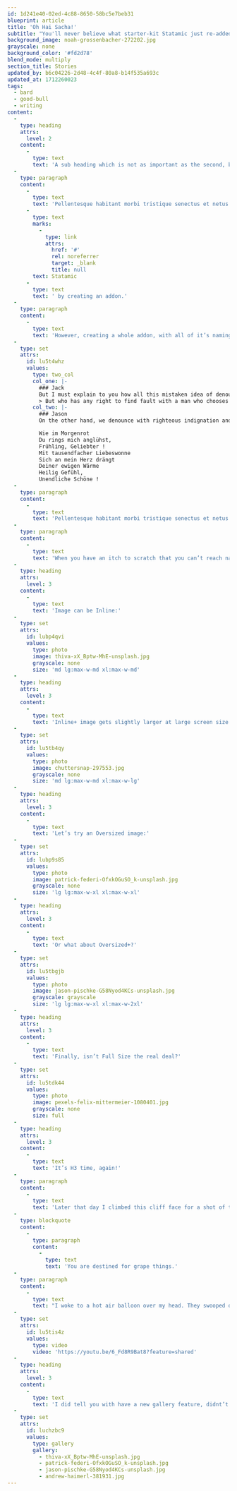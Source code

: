 ```yaml
---
id: 1d241e40-02ed-4c88-8650-58bc5e7beb31
blueprint: article
title: 'Oh Hai Sacha!'
subtitle: "You'll never believe what starter-kit Statamic just re-added!"
background_image: noah-grossenbacher-272202.jpg
grayscale: none
background_color: '#fd2d78'
blend_mode: multiply
section_title: Stories
updated_by: b6c04226-2d48-4c4f-80a8-b14f535a693c
updated_at: 1712260023
tags:
  - bard
  - good-bull
  - writing
content:
  -
    type: heading
    attrs:
      level: 2
    content:
      -
        type: text
        text: 'A sub heading which is not as important as the second, but should be used with consideration'
  -
    type: paragraph
    content:
      -
        type: text
        text: 'Pellentesque habitant morbi tristique senectus et netus et malesuada fames ac turpis egestas. Vestibulum tortor quam, feugiat vitae, ultricies eget, tempor sit amet, ante. Donec eu libero sit amet quam egestas semper. Aenean ultricies mi vitae est. Mauris placerat eleifend leo. When you have an itch to scratch that you can’t reach natively (talking about features here), you’ve always able to extend '
      -
        type: text
        marks:
          -
            type: link
            attrs:
              href: '#'
              rel: noreferrer
              target: _blank
              title: null
        text: Statamic
      -
        type: text
        text: ' by creating an addon.'
  -
    type: paragraph
    content:
      -
        type: text
        text: 'However, creating a whole addon, with all of it’s naming requirements and whatnot just to write (for example) 3 lines of PHP can be annoying and time consuming. With site helpers, you can just drop your code into a single file and call it a day.'
  -
    type: set
    attrs:
      id: lu5t4whz
      values:
        type: two_col
        col_one: |-
          ### Jack
          But I must explain to you how all this mistaken idea of denouncing of a pleasure and praising pain was born and I will give you a complete account of the system, and expound the actual teachings of the great explorer of the truth, the master-builder of human happiness. No one rejects, dislikes, or avoids pleasure itself, because it is pleasure, but because those who do not know how to pursue pleasure rationally encounter consequences that are extremely painful. Nor again is there anyone who loves or pursues or desires to obtain pain of itself, because it is pain, but occasionally circumstances occur in which toil and pain can procure him some great pleasure. To take a trivial example, which of us ever undertakes laborious physical exercise, except to obtain some advantage from it?
          > But who has any right to find fault with a man who chooses to enjoy a pleasure that has no annoying consequences?<br><br>_Nikolaj Sokolowski_
        col_two: |-
          ### Jason
          On the other hand, we denounce with righteous indignation and dislike men who are so beguiled and demoralized by the charms of pleasure of the moment, so blinded by desire, that they cannot foresee the pain and trouble that are bound to ensue; and equal blame belongs to those who fail in their duty through weakness of will, which is the same as saying through shrinking from toil and pain. These cases are perfectly simple and easy to distinguish. In a free hour, when our power of choice is untrammeled and when nothing prevents our being able to do what we like best, every pleasure is to be welcomed and every pain avoided. But in certain circumstances and owing to the claims of duty or the obligations of business it will frequently occur that pleasures have to be repudiated and annoyances accepted. The wise man therefore always holds in these matters to this principle of selection: he rejects pleasures to secure other greater pleasures, or else he endures pains to avoid worse pains.

          Wie im Morgenrot
          Du rings mich anglühst,
          Frühling, Geliebter !
          Mit tausendfacher Liebeswonne
          Sich an mein Herz drängt
          Deiner ewigen Wärme
          Heilig Gefühl,
          Unendliche Schöne !
  -
    type: paragraph
    content:
      -
        type: text
        text: 'Pellentesque habitant morbi tristique senectus et netus et malesuada fames ac turpis egestas. Vestibulum tortor quam, feugiat vitae, ultricies eget, tempor sit amet, ante. Donec eu libero sit amet quam egestas semper. Aenean ultricies mi vitae est. Mauris placerat eleifend leo.'
  -
    type: paragraph
    content:
      -
        type: text
        text: 'When you have an itch to scratch that you can’t reach natively (talking about features here), you’ve always able to extend Statamic by creating an addon.'
  -
    type: heading
    attrs:
      level: 3
    content:
      -
        type: text
        text: 'Image can be Inline:'
  -
    type: set
    attrs:
      id: lubp4qvi
      values:
        type: photo
        image: thiva-xX_Bptw-MhE-unsplash.jpg
        grayscale: none
        size: 'md lg:max-w-md xl:max-w-md'
  -
    type: heading
    attrs:
      level: 3
    content:
      -
        type: text
        text: 'Inline+ image gets slightly larger at large screen size:'
  -
    type: set
    attrs:
      id: lu5tb4qy
      values:
        type: photo
        image: chuttersnap-297553.jpg
        grayscale: none
        size: 'md lg:max-w-md xl:max-w-lg'
  -
    type: heading
    attrs:
      level: 3
    content:
      -
        type: text
        text: 'Let’s try an Oversized image:'
  -
    type: set
    attrs:
      id: lubp9s85
      values:
        type: photo
        image: patrick-federi-OfxkOGuSO_k-unsplash.jpg
        grayscale: none
        size: 'lg lg:max-w-xl xl:max-w-xl'
  -
    type: heading
    attrs:
      level: 3
    content:
      -
        type: text
        text: 'Or what about Oversized+?'
  -
    type: set
    attrs:
      id: lu5tbgjb
      values:
        type: photo
        image: jason-pischke-G58Nyod4KCs-unsplash.jpg
        grayscale: grayscale
        size: 'lg lg:max-w-xl xl:max-w-2xl'
  -
    type: heading
    attrs:
      level: 3
    content:
      -
        type: text
        text: 'Finally, isn’t Full Size the real deal?'
  -
    type: set
    attrs:
      id: lu5tdk44
      values:
        type: photo
        image: pexels-felix-mittermeier-1080401.jpg
        grayscale: none
        size: full
  -
    type: heading
    attrs:
      level: 3
    content:
      -
        type: text
        text: 'It’s H3 time, again!'
  -
    type: paragraph
    content:
      -
        type: text
        text: 'Later that day I climbed this cliff face for a shot of the sunset and got stuck up there overnight. The medicine man appeared again, smelling even funnier than before. He told me I was destined for grape things. I was confused. And then he disappeared. Grape things?'
  -
    type: blockquote
    content:
      -
        type: paragraph
        content:
          -
            type: text
            text: 'You are destined for grape things.'
  -
    type: paragraph
    content:
      -
        type: text
        text: "I woke to a hot air balloon over my head. They swooped down and asked if I wanted a lift. When presented with adventure, you just say yes. That's my motto. And up I went. I don’t remember anything else."
  -
    type: set
    attrs:
      id: lu5tis4z
      values:
        type: video
        video: 'https://youtu.be/6_Fd8R9Bat8?feature=shared'
  -
    type: heading
    attrs:
      level: 3
    content:
      -
        type: text
        text: 'I did tell you with have a new gallery feature, didnt’t I?'
  -
    type: set
    attrs:
      id: luchzbc9
      values:
        type: gallery
        gallery:
          - thiva-xX_Bptw-MhE-unsplash.jpg
          - patrick-federi-OfxkOGuSO_k-unsplash.jpg
          - jason-pischke-G58Nyod4KCs-unsplash.jpg
          - andrew-haimerl-381931.jpg
---
```

